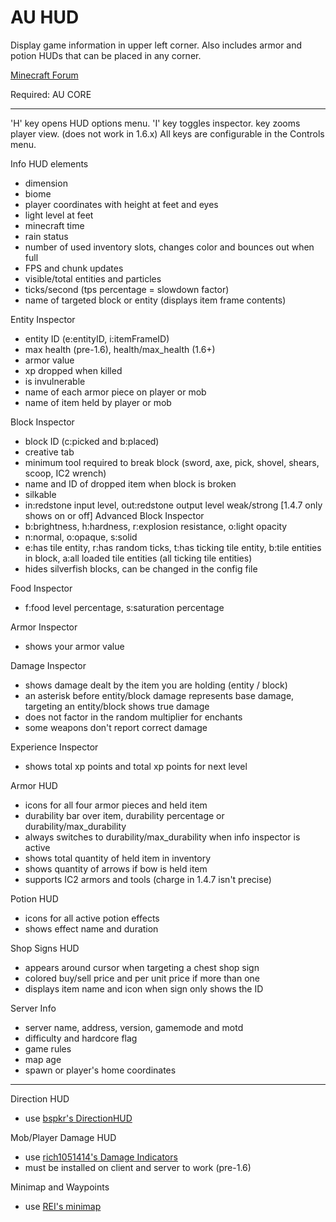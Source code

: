 AU HUD
==========

Display game information in upper left corner.
Also includes armor and potion HUDs that can be placed in any corner.

[Minecraft Forum](http://www.minecraftforum.net/topic/1945197-)

Required: AU CORE

***

'H' key opens HUD options menu.
'I' key toggles inspector.
<none> key zooms player view. (does not work in 1.6.x)
All keys are configurable in the Controls menu.

Info HUD elements
* dimension
* biome
* player coordinates with height at feet and eyes
* light level at feet
* minecraft time
* rain status
* number of used inventory slots, changes color and bounces out when full
* FPS and chunk updates
* visible/total entities and particles
* ticks/second (tps percentage = slowdown factor)
* name of targeted block or entity (displays item frame contents)

Entity Inspector
* entity ID (e:entityID, i:itemFrameID)
* max health (pre-1.6), health/max_health (1.6+)
* armor value
* xp dropped when killed
* is invulnerable
* name of each armor piece on player or mob
* name of item held by player or mob

Block Inspector
* block ID (c:picked and b:placed)
* creative tab
* minimum tool required to break block (sword, axe, pick, shovel, shears, scoop, IC2 wrench)
* name and ID of dropped item when block is broken
* silkable
* in:redstone input level, out:redstone output level weak/strong [1.4.7 only shows on or off]
Advanced Block Inspector
* b:brightness, h:hardness, r:explosion resistance, o:light opacity
* n:normal, o:opaque, s:solid
* e:has tile entity, r:has random ticks, t:has ticking tile entity, b:tile entities in block, a:all loaded tile entities (all ticking tile entities)
* hides silverfish blocks, can be changed in the config file

Food Inspector
* f:food level percentage, s:saturation percentage

Armor Inspector
* shows your armor value

Damage Inspector
* shows damage dealt by the item you are holding (entity / block)
* an asterisk before entity/block damage represents base damage, targeting an entity/block shows true damage
* does not factor in the random multiplier for enchants
* some weapons don't report correct damage

Experience Inspector
* shows total xp points and total xp points for next level

Armor HUD
* icons for all four armor pieces and held item
* durability bar over item, durability percentage or durability/max_durability
* always switches to durability/max_durability when info inspector is active
* shows total quantity of held item in inventory
* shows quantity of arrows if bow is held item
* supports IC2 armors and tools (charge in 1.4.7 isn't precise)

Potion HUD
* icons for all active potion effects
* shows effect name and duration

Shop Signs HUD
* appears around cursor when targeting a chest shop sign
* colored buy/sell price and per unit price if more than one
* displays item name and icon when sign only shows the ID

Server Info
* server name, address, version, gamemode and motd
* difficulty and hardcore flag
* game rules
* map age
* spawn or player's home coordinates

***

Direction HUD
* use [bspkr's DirectionHUD](http://bspk.rs/MC/index.html)

Mob/Player Damage HUD
* use [rich1051414's Damage Indicators](http://www.minecraftforum.net/topic/1536685-)
* must be installed on client and server to work (pre-1.6)

Minimap and Waypoints
* use [REI's minimap](http://www.minecraftforum.net/topic/482147-)
